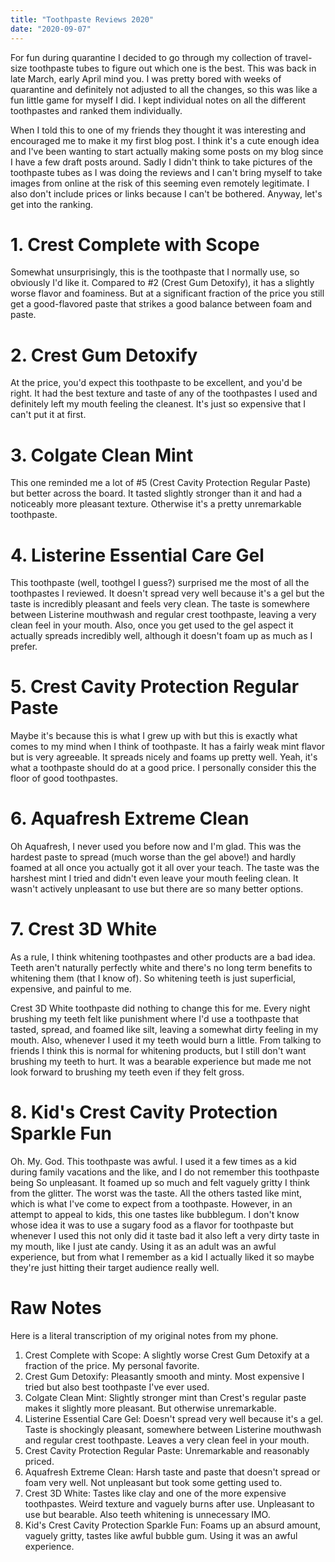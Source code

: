 ```yaml
---
title: "Toothpaste Reviews 2020"
date: "2020-09-07"
---
```


For fun during quarantine I decided to go through my collection of travel-size
toothpaste tubes to figure out which one is the best. This was back in late
March, early April mind you. I was pretty bored with weeks of quarantine and
definitely not adjusted to all the changes, so this was like a fun little game
for myself I did. I kept individual notes on all the different toothpastes and
ranked them individually.

When I told this to one of my friends they thought it was interesting and
encouraged me to make it my first blog post. I think it's a cute enough idea
and I've been wanting to start actually making some posts on my blog since I
have a few draft posts around. Sadly I didn't think to take pictures of the
toothpaste tubes as I was doing the reviews and I can't bring myself to take
images from online at the risk of this seeming even remotely legitimate. I also
don't include prices or links because I can't be bothered. Anyway, let's get
into the ranking.

# 1. Crest Complete with Scope

Somewhat unsurprisingly, this is the toothpaste that I normally use, so
obviously I'd like it. Compared to #2 (Crest Gum Detoxify), it has a slightly
worse flavor and foaminess. But at a significant fraction of the price you
still get a good-flavored paste that strikes a good balance between foam
and paste.

# 2. Crest Gum Detoxify

At the price, you'd expect this toothpaste to be excellent, and you'd be right.
It had the best texture and taste of any of the toothpastes I used and
definitely left my mouth feeling the cleanest. It's just so expensive that I
can't put it at first.

# 3. Colgate Clean Mint

This one reminded me a lot of #5 (Crest Cavity Protection Regular Paste) but
better across the board. It tasted slightly stronger than it and had a
noticeably more pleasant texture. Otherwise it's a pretty unremarkable
toothpaste.

# 4. Listerine Essential Care Gel

This toothpaste (well, toothgel I guess?) surprised me the most of all the
toothpastes I reviewed. It doesn't spread very well because it's a gel but the
taste is incredibly pleasant and feels very clean. The taste is somewhere
between Listerine mouthwash and regular crest toothpaste, leaving a very clean
feel in your mouth. Also, once you get used to the gel aspect it actually
spreads incredibly well, although it doesn't foam up as much as I prefer.

# 5. Crest Cavity Protection Regular Paste

Maybe it's because this is what I grew up with but this is exactly what comes
to my mind when I think of toothpaste. It has a fairly weak mint flavor but is
very agreeable. It spreads nicely and foams up pretty well. Yeah, it's what a
toothpaste should do at a good price. I personally consider this the floor of
good toothpastes.

# 6. Aquafresh Extreme Clean

Oh Aquafresh, I never used you before now and I'm glad. This was the hardest
paste to spread (much worse than the gel above!) and hardly foamed at all once
you actually got it all over your teach. The taste was the harshest mint I
tried and didn't even leave your mouth feeling clean. It wasn't actively
unpleasant to use but there are so many better options.

# 7. Crest 3D White

As a rule, I think whitening toothpastes and other products are a bad idea.
Teeth aren't naturally perfectly white and there's no long term benefits to
whitening them (that I know of). So whitening teeth is just superficial,
expensive, and painful to me.

Crest 3D White toothpaste did nothing to change this for me. Every night
brushing my teeth felt like punishment where I'd use a toothpaste that tasted,
spread, and foamed like silt, leaving a somewhat dirty feeling in my mouth.
Also, whenever I used it my teeth would burn a little. From talking to friends
I think this is normal for whitening products, but I still don't want brushing
my teeth to hurt. It was a bearable experience but made me not look forward to
brushing my teeth even if they felt gross.

# 8. Kid's Crest Cavity Protection Sparkle Fun

Oh. My. God. This toothpaste was awful. I used it a few times as a kid during
family vacations and the like, and I do not remember this toothpaste being So
unpleasant. It foamed up so much and felt vaguely gritty I think from the
glitter. The worst was the taste. All the others tasted like mint, which is
what I've come to expect from a toothpaste. However, in an attempt to appeal to
kids, this one tastes like bubblegum. I don't know whose idea it was to use a
sugary food as a flavor for toothpaste but whenever I used this not only did it
taste bad it also left a very dirty taste in my mouth, like I just ate candy.
Using it as an adult was an awful experience, but from what I remember as a kid
I actually liked it so maybe they're just hitting their target audience really
well.

# Raw Notes

Here is a literal transcription of my original notes from my phone.

1. Crest Complete with Scope: A slightly worse Crest Gum Detoxify at a fraction
   of the price. My personal favorite.
1. Crest Gum Detoxify: Pleasantly smooth and minty. Most expensive I tried but
   also best toothpaste I've ever used.
1. Colgate Clean Mint: Slightly stronger mint than Crest's regular paste makes
   it slightly more pleasant. But otherwise unremarkable.
1. Listerine Essential Care Gel: Doesn't spread very well because it's a gel.
   Taste is shockingly pleasant, somewhere between Listerine mouthwash and
   regular crest toothpaste. Leaves a very clean feel in your mouth.
1. Crest Cavity Protection Regular Paste: Unremarkable and reasonably priced.
1. Aquafresh Extreme Clean: Harsh taste and paste that doesn't spread or foam
   very well. Not unpleasant but took some getting used to.
1. Crest 3D White: Tastes like clay and one of the more expensive toothpastes.
   Weird texture and vaguely burns after use. Unpleasant to use but bearable.
   Also teeth whitening is unnecessary IMO.
1. Kid's Crest Cavity Protection Sparkle Fun: Foams up an absurd amount,
   vaguely gritty, tastes like awful bubble gum. Using it was an awful
   experience.
